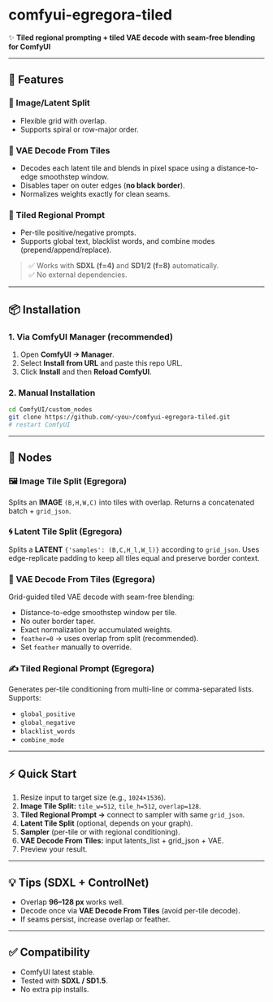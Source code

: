 # comfyui-egregora-tiled  

✨ **Tiled regional prompting + tiled VAE decode with seam-free blending for ComfyUI**  

---

## 🚀 Features  

### 🔹 Image/Latent Split  
- Flexible grid with overlap.  
- Supports spiral or row-major order.  

### 🔹 VAE Decode From Tiles  
- Decodes each latent tile and blends in pixel space using a distance-to-edge smoothstep window.  
- Disables taper on outer edges (**no black border**).  
- Normalizes weights exactly for clean seams.  

### 🔹 Tiled Regional Prompt  
- Per-tile positive/negative prompts.  
- Supports global text, blacklist words, and combine modes (prepend/append/replace).  

> ✅ Works with **SDXL (f=4)** and **SD1/2 (f=8)** automatically.  
> ✅ No external dependencies.  

---

## 📦 Installation  

### 1. Via ComfyUI Manager (recommended)  
1. Open **ComfyUI → Manager**.  
2. Select **Install from URL** and paste this repo URL.  
3. Click **Install** and then **Reload ComfyUI**.  

### 2. Manual Installation  
```bash
cd ComfyUI/custom_nodes
git clone https://github.com/<you>/comfyui-egregora-tiled.git
# restart ComfyUI
````

---

## 🧩 Nodes

### 🖼️ Image Tile Split (Egregora)

Splits an **IMAGE** `(B,H,W,C)` into tiles with overlap.
Returns a concatenated batch + `grid_json`.

### 🌀 Latent Tile Split (Egregora)

Splits a **LATENT** `{'samples': (B,C,H_l,W_l)}` according to `grid_json`.
Uses edge-replicate padding to keep all tiles equal and preserve border context.

### 🎨 VAE Decode From Tiles (Egregora)

Grid-guided tiled VAE decode with seam-free blending:

* Distance-to-edge smoothstep window per tile.
* No outer border taper.
* Exact normalization by accumulated weights.
* `feather=0` → uses overlap from split (recommended).
* Set `feather` manually to override.

### ✍️ Tiled Regional Prompt (Egregora)

Generates per-tile conditioning from multi-line or comma-separated lists.
Supports:

* `global_positive`
* `global_negative`
* `blacklist_words`
* `combine_mode`

---

## ⚡ Quick Start

1. Resize input to target size (e.g., `1024×1536`).
2. **Image Tile Split:** `tile_w=512`, `tile_h=512`, `overlap=128`.
3. **Tiled Regional Prompt →** connect to sampler with same `grid_json`.
4. **Latent Tile Split** (optional, depends on your graph).
5. **Sampler** (per-tile or with regional conditioning).
6. **VAE Decode From Tiles:** input latents\_list + grid\_json + VAE.
7. Preview your result.

---

## 💡 Tips (SDXL + ControlNet)

* Overlap **96–128 px** works well.
* Decode once via **VAE Decode From Tiles** (avoid per-tile decode).
* If seams persist, increase overlap or feather.

---

## ✅ Compatibility

* ComfyUI latest stable.
* Tested with **SDXL / SD1.5**.
* No extra pip installs.
